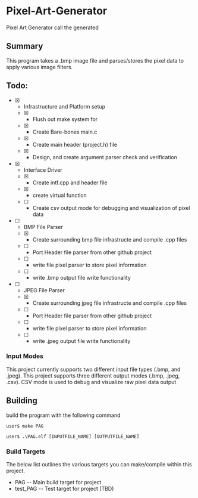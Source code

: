 # Pixel-Art-Generator
Pixel Art Generator
call the generated 

## Summary  
This program takes a .bmp image file and parses/stores the pixel data to apply various image filters. 

## Todo:
- [x] - Infrastructure and Platform setup  
  - [x] - Flush out make system for  
  - [x] - Create Bare-bones main.c  
  - [x] - Create main header (project.h) file
  - [x] - Design, and create argument parser check and verification
- [x] - Interface Driver
  - [x] - Create intf.cpp and header file
  - [x] - create virtual function
  - [ ] - Create csv output mode for debugging and visualization of pixel data
- [ ] - BMP File Parser
  - [x] - Create surrounding bmp file infrastructe and compile .cpp files
  - [ ] - Port Header file parser from other github project
  - [ ] - write file pixel parser to store pixel information
  - [ ] - write .bmp output file write functionality
- [ ] - JPEG File Parser
  - [x] - Create surrounding jpeg file infrastructe and compile .cpp files
  - [ ] - Port Header file parser from other github project
  - [ ] - write file pixel parser to store pixel information
  - [ ] - write .jpeg output file write functionality


### Input Modes
This project currently supports two different input file types (.bmp, and .jpeg). 
This project supports three different output modes (.bmp, .jpeg, .csv). CSV mode is used to debug 
and visualize raw pixel data output

## Building

build the program with the following command  

    user$ make PAG
  
    user$ .\PAG.elf [INPUTFILE_NAME] [OUTPUTFILE_NAME]

### Build Targets
The below list outlines the various targets you can make/compile within this project. 

 * PAG  -- Main build target for project
 * test_PAG -- Test target for project (TBD)




